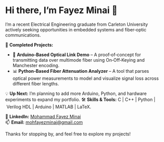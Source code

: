 # Hi there, I’m Fayez Minai 👋
I’m a recent Electrical Engineering graduate from Carleton University actively seeking opportunities in embedded systems and fiber‑optic communications.

🚀 **Completed Projects:**
- 🧩 **Arduino‑Based Optical Link Demo** – A proof‑of‑concept for transmitting data over multimode fiber using On‑Off‑Keying and Manchester encoding. 
- 📊 **Python‑Based Fiber Attenuation Analyzer** – A tool that parses optical power measurements to model and visualize signal loss across different fiber lengths. 

💡 **Up Next:** I’m planning to add more Arduino, Python, and hardware experiments to expand my portfolio. 
🛠️ **Skills & Tools:** C | C++ | Python | Verilog HDL | Arduino | MATLAB | LaTeX. 

🔗 **LinkedIn:** [Mohammad Fayez Minai](https://www.linkedin.com/in/mohammad-fayez-minai-34a094348)   
📫 **Email:** mohfayezminai@gmail.com 

Thanks for stopping by, and feel free to explore my projects!
